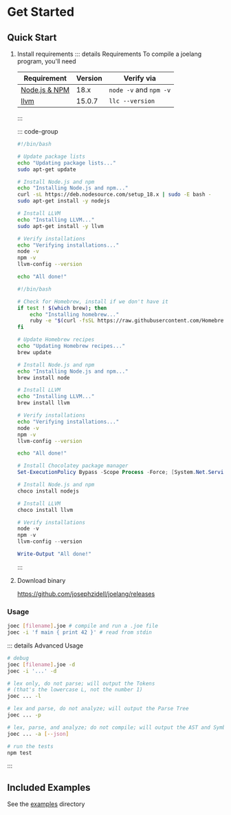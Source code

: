 # Get Started

## Quick Start

1. Install requirements
	::: details Requirements
	To compile a joelang program, you'll need

	| Requirement | Version | Verify via |
	| --- | --- | --- |
	| [Node.js & NPM](https://nodejs.org/en) | 18.x | `node -v` and `npm -v` |
	| [llvm](https://releases.llvm.org/) | 15.0.7 | `llc --version` |
	:::

	::: code-group

	```bash [Ubuntu/Debian]
	#!/bin/bash

	# Update package lists
	echo "Updating package lists..."
	sudo apt-get update

	# Install Node.js and npm
	echo "Installing Node.js and npm..."
	curl -sL https://deb.nodesource.com/setup_18.x | sudo -E bash -
	sudo apt-get install -y nodejs

	# Install LLVM
	echo "Installing LLVM..."
	sudo apt-get install -y llvm

	# Verify installations
	echo "Verifying installations..."
	node -v
	npm -v
	llvm-config --version

	echo "All done!"
	```

	```bash [Mac (via Homebrew)]
	#!/bin/bash

	# Check for Homebrew, install if we don't have it
	if test ! $(which brew); then
		echo "Installing homebrew..."
		ruby -e "$(curl -fsSL https://raw.githubusercontent.com/Homebrew/install/master/install)"
	fi

	# Update Homebrew recipes
	echo "Updating Homebrew recipes..."
	brew update

	# Install Node.js and npm
	echo "Installing Node.js and npm..."
	brew install node

	# Install LLVM
	echo "Installing LLVM..."
	brew install llvm

	# Verify installations
	echo "Verifying installations..."
	node -v
	npm -v
	llvm-config --version

	echo "All done!"
	```

	```ps1 [Windows (via PowerShell and Chocolatey)]
	# Install Chocolatey package manager
	Set-ExecutionPolicy Bypass -Scope Process -Force; [System.Net.ServicePointManager]::SecurityProtocol = [System.Net.ServicePointManager]::SecurityProtocol -bor 3072; iex ((New-Object System.Net.WebClient).DownloadString('https://chocolatey.org/install.ps1'))

	# Install Node.js and npm
	choco install nodejs

	# Install LLVM
	choco install llvm

	# Verify installations
	node -v
	npm -v
	llvm-config --version

	Write-Output "All done!"
	```
	:::

2. Download binary

	https://github.com/josephzidell/joelang/releases

### Usage

```bash
joec [filename].joe # compile and run a .joe file
joec -i 'f main { print 42 }' # read from stdin
```

::: details Advanced Usage

```bash
# debug
joec [filename].joe -d
joec -i '...' -d

# lex only, do not parse; will output the Tokens
# (that's the lowercase L, not the number 1)
joec ... -l

# lex and parse, do not analyze; will output the Parse Tree
joec ... -p

# lex, parse, and analyze; do not compile; will output the AST and Symbol Table
joec ... -a [--json]

# run the tests
npm test
```

:::

## Included Examples

See the [examples](https://github.com/josephzidell/joelang/tree/main/examples) directory
